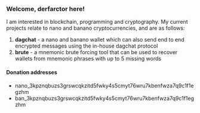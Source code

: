 ### Welcome, derfarctor here!

I am interested in blockchain, programming and cryptography. My current projects relate to nano and banano cryptocurrencies, and are as follows:
1. **dagchat** - a nano and banano wallet which can also send end to end encrypted messages using the in-house dagchat protocol
2. **brute** - a mnemonic brute forcing tool that can be used to recover wallets from mnemonic phrases with up to 5 missing words

#### Donation addresses
- nano_3kpznqbuzs3grswcqkzitd5fwky4s5cmyt76wru7kbenfwza7q9c1f1egzhm
- ban_3kpznqbuzs3grswcqkzitd5fwky4s5cmyt76wru7kbenfwza7q9c1f1egzhm

<!--
**derfarctor/derfarctor** is a ✨ _special_ ✨ repository because its `README.md` (this file) appears on your GitHub profile.

Here are some ideas to get you started:

- 🔭 I’m currently working on ...
- 🌱 I’m currently learning ...
- 👯 I’m looking to collaborate on ...
- 🤔 I’m looking for help with ...
- 💬 Ask me about ...
- 📫 How to reach me: ...
- 😄 Pronouns: ...
- ⚡ Fun fact: ...
-->
